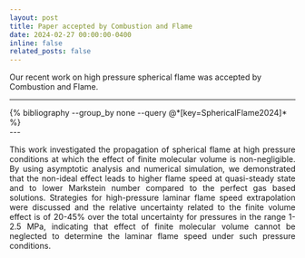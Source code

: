 ```yaml
---
layout: post
title: Paper accepted by Combustion and Flame
date: 2024-02-27 00:00:00-0400
inline: false
related_posts: false
---
```


Our recent work on high pressure spherical flame was accepted by Combustion and Flame. 

---
<div class="publications" >
  {% bibliography --group_by none --query @*[key=SphericalFlame2024]* %}
</div>
---

<p style="text-align: justify;">
This work investigated the propagation of spherical flame at high pressure conditions at which the effect of finite molecular volume is non-negligible. By using asymptotic analysis and numerical simulation, we demonstrated that the non-ideal effect leads to higher flame speed at quasi-steady state and to lower Markstein number compared to the perfect gas based solutions. Strategies for high-pressure laminar flame speed extrapolation were discussed and the relative uncertainty related to the finite volume effect is of 20-45% over the total uncertainty for pressures in the range 1-2.5 MPa, indicating that effect of finite molecular volume cannot be neglected to determine the laminar flame speed under such pressure conditions.
</p>